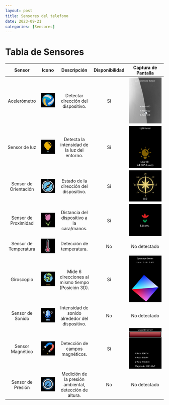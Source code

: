 ```yaml
---
layout: post
title: Sensores del telefono
date: 2023-09-21
categories: [Sensores]
---
```

# Tabla de Sensores

|         Sensor        |                           Icono                          |                       Descripción                      | Disponibilidad |                   Captura de Pantalla                  |
|:---------------------:|:--------------------------------------------------------:|:------------------------------------------------------:|:--------------:|:------------------------------------------------------:|
|      Acelerómetro     | ![](../../assets/images/SensoresTel/icons/acelerometro.jpg) | Detectar dirección del dispositivo.                    |       Sí       | ![](../../assets/images/SensoresTel/Acelerometro.jpg)     |
|     Sensor de luz     | ![](../../assets/images/SensoresTel/icons/luz.jpg)          | Detecta la intensidad de la luz del entorno.           |       Sí       | ![](../../assets/images/SensoresTel/SensorLuz.jpg)        |
| Sensor de Orientación | ![](../../assets/images/SensoresTel/icons/orientacion.jpg)  | Estado de la dirección del dispositivo.                |       Sí       | ![](../../assets/images/SensoresTel/SensorPosicion.jpg)   |
|  Sensor de Proximidad | ![](../../assets/images/SensoresTel/icons/proximidad.jpg)   | Distancia del dispositivo a la cara/manos.             |       Sí       | ![](../../assets/images/SensoresTel/SensorProximidad.jpg) |
| Sensor de Temperatura | ![](../../assets/images/SensoresTel/icons/temperatura.jpg)  | Detección de temperatura.                              |       No       | No detectado                                           |
|       Giroscopio      | ![](../../assets/images/SensoresTel/icons/giroscopio.jpg)   | Mide 6 direcciones al mismo tiempo (Posición 3D).      |       Sí       | ![](../../assets/images/SensoresTel/Giroscopio.jpg)       |
|    Sensor de Sonido   | ![](../../assets/images/SensoresTel/icons/sonido.jpg)       | Intensidad de sonido alrededor del dispositivo.        |       No       | No detectado                                           |
|    Sensor Magnético   | ![](../../assets/images/SensoresTel/icons/magnetico.jpg)    | Detección de campos magnéticos.                        |       Sí       | ![](../../assets/images/SensoresTel/SensorMagnetico.jpg)  |
|   Sensor de Presión   | ![](../../assets/images/SensoresTel/icons/presion.jpg)      | Medición de la presión ambiental, detección de altura. |       No       | No detectado                                           |
